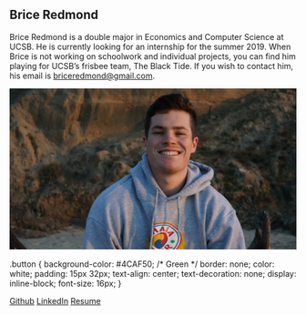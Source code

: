 ## Brice Redmond

Brice Redmond is a double major in Economics and Computer Science at UCSB. He is currently looking for an internship for the summer 2019. When Brice is not working on schoolwork and individual projects, you can find him playing for UCSB’s frisbee team, The Black Tide. If you wish to contact him, his email is briceredmond@gmail.com. 

![Picture](SelfPortrait.jpg)

.button {
  background-color: #4CAF50; /* Green */
  border: none;
  color: white;
  padding: 15px 32px;
  text-align: center;
  text-decoration: none;
  display: inline-block;
  font-size: 16px;
}

<a href="https://github.com/bredmond5" class="btn btn-default">Github</a> <a href="www.linkedin.com/in/brice-redmond-8356aa172" class="btn btn-default">LinkedIn</a> <a href="Resume_BriceRedmond" target="_blank">Resume</a>

